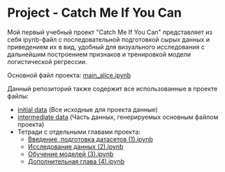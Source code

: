 # Project - Catch Me If You Can 
Мой первый учебный проект "Catch Me If You Can" представляет из себя ipynb-файл с последовательной подготовкой сырых данных и приведением их в вид, удобный для визуального исследования с дальнейшим построением признаков и тренировкой модели логистической регрессии.

Основной файл проекта: [main_alice.ipynb][1]

Данный репозиторий также содержит все использованные в проекте файлы:

* [initial data][2] (Все исходные для проекта данные)
* [intermediate data][3] (Часть данных, генерируемых основным файлом проекта) 
* Тетради с отдельными главами проекта:
  - [Введение, подготовка датасетов (1).ipynb][4]
  - [Исследование данных (2).ipynb][5]
  - [Обучение моделей (3).ipynb][6]
  - [Дополнительная глава (4).ipynb][7]


[1]:https://github.com/Androkotey/alice_session/blob/main/main_alice.ipynb
[2]:https://github.com/Androkotey/alice_session/tree/main/notebooks_and_data/initial_data
[3]:https://github.com/Androkotey/alice_session/tree/main/notebooks_and_data/intermediate_data
[4]:https://github.com/Androkotey/alice_session/blob/main/notebooks_and_data/%D0%92%D0%B2%D0%B5%D0%B4%D0%B5%D0%BD%D0%B8%D0%B5,%20%D0%BF%D0%BE%D0%B4%D0%B3%D0%BE%D1%82%D0%BE%D0%B2%D0%BA%D0%B0%20%D0%B4%D0%B0%D1%82%D0%B0%D1%81%D0%B5%D1%82%D0%BE%D0%B2%20(1).ipynb
[5]:https://github.com/Androkotey/alice_session/blob/main/notebooks_and_data/%D0%98%D1%81%D1%81%D0%BB%D0%B5%D0%B4%D0%BE%D0%B2%D0%B0%D0%BD%D0%B8%D0%B5%20%D0%B4%D0%B0%D0%BD%D0%BD%D1%8B%D1%85%20(2).ipynb
[6]:https://github.com/Androkotey/alice_session/blob/main/notebooks_and_data/%D0%9E%D0%B1%D1%83%D1%87%D0%B5%D0%BD%D0%B8%D0%B5%20%D0%BC%D0%BE%D0%B4%D0%B5%D0%BB%D0%B5%D0%B9%20(3).ipynb
[7]:https://github.com/Androkotey/alice_session/blob/main/notebooks_and_data/%D0%94%D0%BE%D0%BF%D0%BE%D0%BB%D0%BD%D0%B8%D1%82%D0%B5%D0%BB%D1%8C%D0%BD%D0%B0%D1%8F%20%D0%B3%D0%BB%D0%B0%D0%B2%D0%B0%20(4).ipynb

